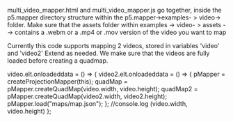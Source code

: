 multi_video_mapper.html and multi_video_mapper.js go together, inside the p5.mapper directory structure within the p5.mapper->examples- > video-> folder.
Make sure that the assets folder within examples -> video- > assets --> contains a .webm or a .mp4 or .mov version of the video you want to map

Currently this code supports mapping 2 videos, stored in variables 'video' and 'video2' Extend as needed. We make sure that the videos are fully loaded before creating a quadmap.

video.elt.onloadeddata = () => {
        video2.elt.onloadeddata = () => {
            pMapper = createProjectionMapper(this);
            quadMap = pMapper.createQuadMap(video.width, video.height);
            quadMap2 = pMapper.createQuadMap(video2.width, video2.height);
            pMapper.load("maps/map.json");
        };
        //console.log (video.width, video.height)
    };

